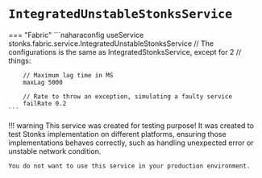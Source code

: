 # `IntegratedUnstableStonksService`
=== "Fabric"
    ```naharaconfig
    useService stonks.fabric.service.IntegratedUnstableStonksService
        // The configurations is the same as IntegratedStonksService, except for 2
        // things:

        // Maximum lag time in MS
        maxLag 5000

        // Rate to throw an exception, simulating a faulty service
        failRate 0.2
    ```

!!! warning
    This service was created for testing purpose! It was created to test Stonks implementation on different platforms, ensuring those implementations behaves correctly, such as handling unexpected error or unstable network condition.

    You do not want to use this service in your production environment.
